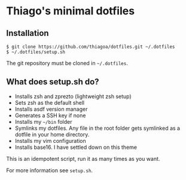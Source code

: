 # Thiago's minimal dotfiles

## Installation

    $ git clone https://github.com/thiagoa/dotfiles.git ~/.dotfiles
    $ ~/.dotfiles/setup.sh

The git repository must be cloned in `~/.dotfiles`.

## What does setup.sh do?

- Installs zsh and zprezto (lightweight zsh setup)
- Sets zsh as the default shell
- Installs asdf version manager
- Generates a SSH key if none
- Installs my `~/bin` folder
- Symlinks my dotfiles. Any file in the root folder gets symlinked as a dotfile
  in your home directory.
- Installs my vim configuration
- Installs base16. I have settled down on this theme

This is an idempotent script, run it as many times as you want.

For more information see `setup.sh`.
